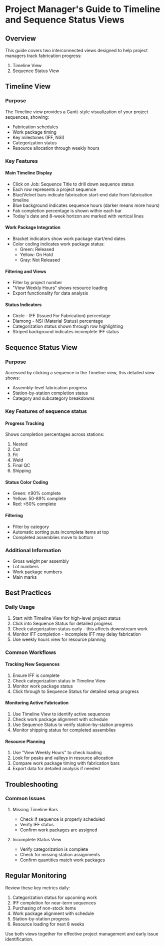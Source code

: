 # Project Manager's Guide to Timeline and Sequence Status Views

## Overview
This guide covers two interconnected views designed to help project managers track fabrication progress:
1. Timeline View
2. Sequence Status View

## Timeline View

### Purpose
The Timeline view provides a Gantt-style visualization of your project sequences, showing:
- Fabrication schedules
- Work package timing
- Key milestones (IFF, NSI)
- Categorization status
- Resource allocation through weekly hours

### Key Features

#### Main Timeline Display
- Click on Job: Sequence Title to drill down sequence status
- Each row represents a project sequence
- Blue/Velvet bars indicate fabrication start-end date from fabrication timeline
- Blue background indicates sequence hours (darker means more hours)
- Fab completion percentage is shown within each bar
- Today's date and 8-week horizon are marked with vertical lines

#### Work Package Integration
- Bracket indicators show work package start/end dates
- Color coding indicates work package status:
    - Green: Released
    - Yellow: On Hold
    - Gray: Not Released

#### Filtering and Views
- Filter by project number
- "View Weekly Hours" shows resource loading
- Export functionality for data analysis

#### Status Indicators
- Circle - IFF (Issued For Fabrication) percentage
- Diamong - NSI (Material Status) percentage
- Categorization status shown through row highlighting
- Striped background indicates incomplete IFF status

## Sequence Status View

### Purpose
Accessed by clicking a sequence in the Timeline view, this detailed view shows:
- Assembly-level fabrication progress
- Station-by-station completion status
- Category and subcategory breakdowns

### Key Features of sequence status

#### Progress Tracking
Shows completion percentages across stations:
1. Nested
2. Cut
3. Fit
4. Weld
5. Final QC
6. Shipping

#### Status Color Coding
- Green: ≥90% complete
- Yellow: 50-89% complete
- Red: <50% complete

#### Filtering
- Filter by category
- Automatic sorting puts incomplete items at top
- Completed assemblies move to bottom

### Additional Information
- Gross weight per assembly
- Lot numbers
- Work package numbers
- Main marks

## Best Practices

### Daily Usage
1. Start with Timeline View for high-level project status
2. Click into Sequence Status for detailed progress
3. Check categorization status early - this affects downstream work
4. Monitor IFF completion - incomplete IFF may delay fabrication
5. Use weekly hours view for resource planning

### Common Workflows

#### Tracking New Sequences
1. Ensure IFF is complete
2. Check categorization status in Timeline View
3. Monitor work package status
4. Click through to Sequence Status for detailed setup progress

#### Monitoring Active Fabrication
1. Use Timeline View to identify active sequences
2. Check work package alignment with schedule
3. Use Sequence Status to verify station-by-station progress
4. Monitor shipping status for completed assemblies

#### Resource Planning
1. Use "View Weekly Hours" to check loading
2. Look for peaks and valleys in resource allocation
3. Compare work package timing with fabrication bars
4. Export data for detailed analysis if needed

## Troubleshooting

### Common Issues
1. Missing Timeline Bars
    - Check if sequence is properly scheduled
    - Verify IFF status
    - Confirm work packages are assigned

2. Incomplete Status View
    - Verify categorization is complete
    - Check for missing station assignments
    - Confirm quantities match work packages

## Regular Monitoring
Review these key metrics daily:
1. Categorization status for upcoming work
2. IFF completion for near-term sequences
3. Purchasing of non-stock items
4. Work package alignment with schedule
5. Station-by-station progress
6. Resource loading for next 8 weeks

Use both views together for effective project management and early issue identification.
